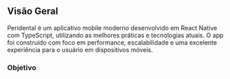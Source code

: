 ## Visão Geral
Peridental é um aplicativo mobile moderno desenvolvido em React Native com TypeScript, utilizando as melhores práticas e tecnologias atuais. O app foi construído com foco em performance, escalabilidade e uma excelente experiência para o usuário em dispositivos móveis.

### Objetivo
